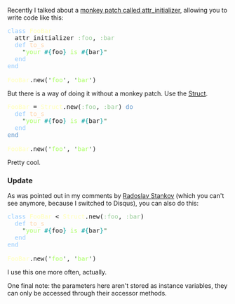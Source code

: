 Recently I talked about a [monkey patch called attr_initializer](/monkey-patch-of-the-month-attr_initializer), allowing you to write code like this:

<pre class="ir_black"><font face="Monaco, monospace"><font color="#96cbfe">class</font>&nbsp;<font color="#ffffb6">FooBar</font>
&nbsp;&nbsp;attr_initializer <font color="#99cc99">:foo</font>, <font color="#99cc99">:bar</font>
&nbsp;&nbsp;<font color="#96cbfe">def</font>&nbsp;<font color="#ffd2a7">to_s</font>
&nbsp;&nbsp;&nbsp;&nbsp;<font color="#336633">&quot;</font><font color="#a8ff60">your </font><font color="#00a0a0">#{</font>foo<font color="#00a0a0">}</font><font color="#a8ff60">&nbsp;is </font><font color="#00a0a0">#{</font>bar<font color="#00a0a0">}</font><font color="#336633">&quot;</font>
&nbsp;&nbsp;<font color="#96cbfe">end</font>
<font color="#96cbfe">end</font>

<font color="#ffffb6">FooBar</font>.new(<font color="#336633">'</font><font color="#a8ff60">foo</font><font color="#336633">'</font>, <font color="#336633">'</font><font color="#a8ff60">bar</font><font color="#336633">'</font>)</font></pre>


But there is a way of doing it without a monkey patch. Use the [Struct](http://apidock.com/ruby/Struct).

<pre class="ir_black"><font face="Monaco, monospace"><font color="#ffffb6">FooBar</font>&nbsp;= <font color="#ffffb6">Struct</font>.new(<font color="#99cc99">:foo</font>, <font color="#99cc99">:bar</font>) <font color="#6699cc">do</font>
&nbsp;&nbsp;<font color="#96cbfe">def</font>&nbsp;<font color="#ffd2a7">to_s</font>
&nbsp;&nbsp;&nbsp;&nbsp;<font color="#336633">&quot;</font><font color="#a8ff60">your </font><font color="#00a0a0">#{</font>foo<font color="#00a0a0">}</font><font color="#a8ff60">&nbsp;is </font><font color="#00a0a0">#{</font>bar<font color="#00a0a0">}</font><font color="#336633">&quot;</font>
&nbsp;&nbsp;<font color="#96cbfe">end</font>
<font color="#6699cc">end</font>

<font color="#ffffb6">FooBar</font>.new(<font color="#336633">'</font><font color="#a8ff60">foo</font><font color="#336633">'</font>, <font color="#336633">'</font><font color="#a8ff60">bar</font><font color="#336633">'</font>)
</font></pre>

Pretty cool.

<h3>Update</h3>

As was pointed out in my comments by [Radoslav Stankov](http://rstankov.com/) (which you can't see anymore, because I switched to Disqus), you can also do this:

<pre class="ir_black"><font face="Monaco, monospace"><font color="#96cbfe">class</font>&nbsp;<font color="#ffffb6">FooBar</font>&nbsp;&lt; <font color="#ffffb6">Struct</font>.new(<font color="#99cc99">:foo</font>, <font color="#99cc99">:bar</font>)
&nbsp;&nbsp;<font color="#96cbfe">def</font>&nbsp;<font color="#ffd2a7">to_s</font>
&nbsp;&nbsp;&nbsp;&nbsp;<font color="#336633">&quot;</font><font color="#a8ff60">your </font><font color="#00a0a0">#{</font>foo<font color="#00a0a0">}</font><font color="#a8ff60">&nbsp;is </font><font color="#00a0a0">#{</font>bar<font color="#00a0a0">}</font><font color="#336633">&quot;</font>
&nbsp;&nbsp;<font color="#96cbfe">end</font>
<font color="#96cbfe">end</font>

<font color="#ffffb6">FooBar</font>.new(<font color="#336633">'</font><font color="#a8ff60">foo</font><font color="#336633">'</font>, <font color="#336633">'</font><font color="#a8ff60">bar</font><font color="#336633">'</font>)
</font></pre>

I use this one more often, actually.

One final note: the parameters here aren't stored as instance variables, they can only be accessed through their accessor methods.
